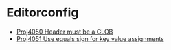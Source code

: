 # Editorconfig

* [Proj4050 Header must be a GLOB](Proj4050.md)
* [Proj4051 Use equals sign for key value assignments](Proj4051.md)


